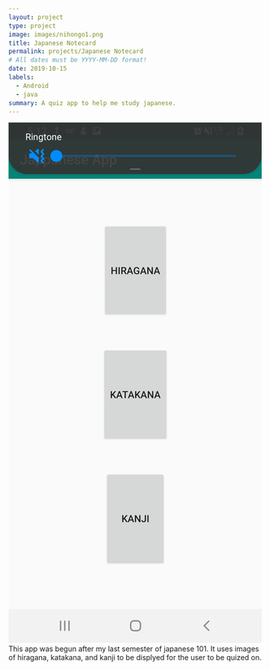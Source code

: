 ```yaml
---
layout: project
type: project
image: images/nihongo1.png
title: Japanese Notecard
permalink: projects/Japanese Notecard
# All dates must be YYYY-MM-DD format!
date: 2019-10-15
labels:
  - Android
  - java
summary: A quiz app to help me study japanese.
---
```



<img class="ui medium right floated rounded image" src="../images/jap1.jpg">
This app was begun after my last semester of japanese 101. It uses images of hiragana, katakana, and kanji to be displyed for the user to be quized on.
